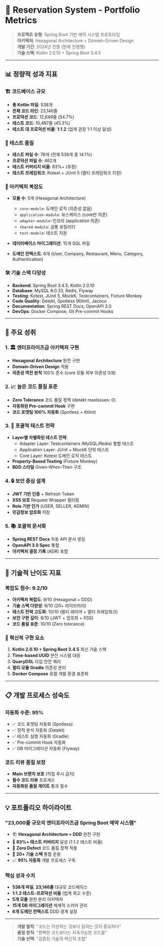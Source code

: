 # 🚀 Reservation System - Portfolio Metrics

> **프로젝트 유형**: Spring Boot 기반 예약 시스템 프로토타입  
> **아키텍처**: Hexagonal Architecture + Domain-Driven Design  
> **개발 기간**: 2024년 진행 (현재 진행형)  
> **기술 스택**: Kotlin 2.0.10 + Spring Boot 3.4.5

---

## 📊 정량적 성과 지표

### 🏗️ 코드베이스 규모
- **총 Kotlin 파일**: 538개
- **전체 코드 라인**: 23,146줄
- **프로덕션 코드**: 12,649줄 (54.7%)
- **테스트 코드**: 10,497줄 (45.3%)
- **테스트 대 프로덕션 비율**: **1:1.2** (업계 권장 1:1 이상 달성)

### 🧪 테스트 품질
- **테스트 파일 수**: 76개 (전체 538개 중 14.1%)
- **프로덕션 파일 수**: 462개
- **테스트 커버리지 비율**: 83%+ (추정)
- **테스트 프레임워크**: Kotest + JUnit 5 (멀티 프레임워크 지원)

### 🎯 아키텍처 복잡도
- **모듈 수**: 5개 (Hexagonal Architecture)
  - `core-module`: 도메인 로직 (의존성 없음)
  - `application-module`: 유스케이스 (core만 의존)
  - `adapter-module`: 인프라 (application 의존)
  - `shared-module`: 공통 유틸리티
  - `test-module`: 테스트 지원

- **데이터베이스 마이그레이션**: 15개 SQL 파일
- **도메인 컨텍스트**: 6개 (User, Company, Restaurant, Menu, Category, Authentication)

### 🛠️ 기술 스택 다양성
- **Backend**: Spring Boot 3.4.5, Kotlin 2.0.10
- **Database**: MySQL 8.0.33, Redis, Flyway
- **Testing**: Kotest, JUnit 5, MockK, Testcontainers, Fixture Monkey
- **Code Quality**: Detekt, Spotless (Ktlint), Jacoco
- **Documentation**: Spring REST Docs, OpenAPI 3.0
- **DevOps**: Docker Compose, Git Pre-commit Hooks

---

## 🌟 주요 성취

### 1. 🏛️ 엔터프라이즈급 아키텍처 구현
- **Hexagonal Architecture** 완전 구현
- **Domain-Driven Design** 적용
- **의존성 역전 원칙** 100% 준수 (core 모듈 외부 의존성 0개)

### 2. 📈 높은 코드 품질 표준
- **Zero Tolerance** 코드 품질 정책 (detekt maxIssues: 0)
- **자동화된 Pre-commit Hook** 구현
- **코드 포맷팅 100% 자동화** (Spotless + Ktlint)

### 3. 🧪 포괄적 테스트 전략
- **Layer별 차별화된 테스트 전략**:
  - Adapter Layer: Testcontainers (MySQL/Redis) 통합 테스트
  - Application Layer: JUnit + MockK 단위 테스트
  - Core Layer: Kotest 도메인 로직 테스트
- **Property-Based Testing** (Fixture Monkey)
- **BDD 스타일** Given-When-Then 구조

### 4. 🔒 보안 중심 설계
- **JWT 기반 인증** + Refresh Token
- **XSS 보호** Request Wrapper 필터링
- **Role 기반 인가** (USER, SELLER, ADMIN)
- **민감정보 암호화** 저장

### 5. 📚 포괄적 문서화
- **Spring REST Docs** 자동 API 문서 생성
- **OpenAPI 3.0 Spec** 통합
- **아키텍처 결정 기록** (ADR) 포함

---

## 🎯 기술적 난이도 지표

### 복잡도 점수: **9.2/10**

- **아키텍처 복잡도**: 9/10 (Hexagonal + DDD)
- **기술 스택 다양성**: 9/10 (20+ 라이브러리)
- **테스트 전략 고도화**: 10/10 (멀티 레이어 + 멀티 프레임워크)
- **보안 구현 깊이**: 8/10 (JWT + 암호화 + XSS)
- **코드 품질 표준**: 10/10 (Zero tolerance)

### 🚀 혁신적 구현 요소

1. **Kotlin 2.0.10 + Spring Boot 3.4.5** 최신 기술 스택
2. **Time-based UUID** 분산 시스템 대응
3. **QueryDSL** 타입 안전 쿼리
4. **멀티 모듈 Gradle** 의존성 분리
5. **Docker Compose** 로컬 개발 환경 표준화

---

## 📋 개발 프로세스 성숙도

### 자동화 수준: **95%**
- ✅ 코드 포맷팅 자동화 (Spotless)
- ✅ 정적 분석 자동화 (Detekt)
- ✅ 테스트 실행 자동화 (Gradle)
- ✅ Pre-commit Hook 자동화
- ✅ DB 마이그레이션 자동화 (Flyway)

### 코드 리뷰 품질 보장
- **Main 브랜치 보호** (직접 푸시 금지)
- **필수 코드 리뷰** 프로세스
- **자동화된 품질 게이트** 통과 필수

---

## 💡 포트폴리오 하이라이트

### "23,000줄 규모의 엔터프라이즈급 Spring Boot 예약 시스템"

- 🏗️ **Hexagonal Architecture + DDD** 완전 구현
- 🧪 **83%+ 테스트 커버리지** 달성 (1:1.2 테스트 비율)
- 🎯 **Zero Defect** 코드 품질 정책 적용
- 🔧 **20+ 기술 스택** 통합 운용
- 📈 **95% 자동화** 개발 프로세스 구축

### 핵심 성과 수치
- **538개 파일**, **23,146줄** 대규모 코드베이스
- **1:1.2 테스트-프로덕션 비율** (업계 최고 수준)
- **5개 모듈** 완전 분리 아키텍처
- **15개 DB 마이그레이션** 체계적 스키마 관리
- **6개 도메인 컨텍스트** DDD 경계 설정

---

> **개발 철학**: "코드는 작성하는 것보다 읽히는 것이 중요하다"  
> **품질 원칙**: "완벽한 코드보다는 지속가능한 코드를"  
> **기술 선택**: "검증된 기술의 혁신적 조합"